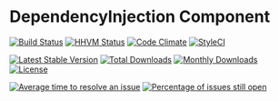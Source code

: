 # DependencyInjection Component

[![Build Status](https://travis-ci.org/devstackphp/di.svg?branch=master)](https://travis-ci.org/devstackphp/di)
[![HHVM Status](https://img.shields.io/hhvm/devstackphp/di.svg?style=flat)](http://hhvm.h4cc.de/package/devstackphp/di)
[![Code Climate](https://codeclimate.com/github/devstackphp/di/badges/gpa.svg)](https://codeclimate.com/github/devstackphp/di)
[![StyleCI](https://img.shields.io/badge/StyleCI-passed-brightgreen.svg?style=flat)](https://styleci.io/repos/48892290)

[![Latest Stable Version](https://poser.pugx.org/devstackphp/di/v/stable)](https://packagist.org/packages/devstackphp/di) 
[![Total Downloads](https://poser.pugx.org/devstackphp/di/downloads)](https://packagist.org/packages/devstackphp/di) 
[![Monthly Downloads](https://poser.pugx.org/devstackphp/di/d/monthly)](https://packagist.org/packages/devstackphp/di)
[![License](https://poser.pugx.org/devstackphp/di/license)](https://packagist.org/packages/devstackphp/di)

[![Average time to resolve an issue](http://isitmaintained.com/badge/resolution/devstackphp/di.svg)](http://isitmaintained.com/project/devstackphp/di "Average time to resolve an issue")
[![Percentage of issues still open](http://isitmaintained.com/badge/open/devstackphp/di.svg)](http://isitmaintained.com/project/devstackphp/di "Percentage of issues still open")
